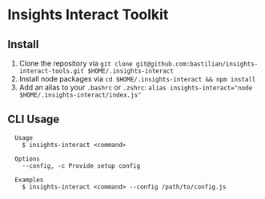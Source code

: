 # Insights Interact Toolkit

## Install

  1. Clone the repository via `git clone git@github.com:bastilian/insights-interact-tools.git $HOME/.insights-interact`
  2. Install node packages via `cd $HOME/.insights-interact && npm install`
  3. Add an alias to your `.bashrc` or `.zshrc`: `alias insights-interact="node $HOME/.insights-interact/index.js"`

## CLI Usage

```
  Usage
    $ insights-interact <command>

  Options
    --config, -c Provide setup config

  Examples
    $ insights-interact <command> --config /path/to/config.js
```
